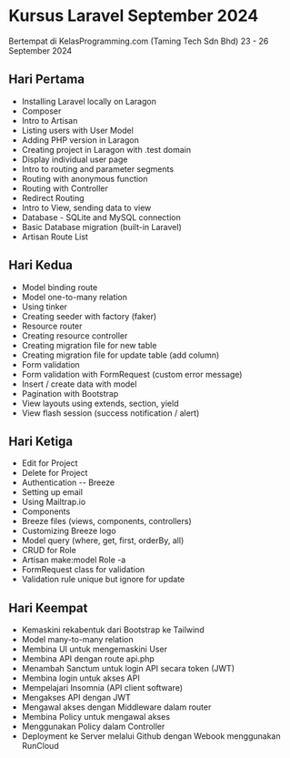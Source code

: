 # Kursus Laravel September 2024
Bertempat di KelasProgramming.com (Taming Tech Sdn Bhd)
23 - 26 September 2024

## Hari Pertama 

* Installing Laravel locally on Laragon 
* Composer
* Intro to Artisan
* Listing users with User Model
* Adding PHP version in Laragon 
* Creating project in Laragon with .test domain
* Display individual user page
* Intro to routing and parameter segments
* Routing with anonymous function
* Routing with Controller
* Redirect Routing 
* Intro to View, sending data to view
* Database - SQLite and MySQL connection
* Basic Database migration (built-in Laravel)
* Artisan Route List

## Hari Kedua 

* Model binding route
* Model one-to-many relation 
* Using tinker
* Creating seeder with factory (faker)
* Resource router
* Creating resource controller
* Creating migration file for new table
* Creating migration file for update table (add column) 
* Form validation
* Form validation with FormRequest (custom error message) 
* Insert / create data with model 
* Pagination with Bootstrap 
* View layouts using extends, section, yield 
* View flash session (success notification / alert)

## Hari Ketiga

* Edit for Project
* Delete for Project
* Authentication -- Breeze
* Setting up email
* Using Mailtrap.io 
* Components
* Breeze files (views, components, controllers)
* Customizing Breeze logo
* Model query (where, get, first, orderBy, all)
* CRUD for Role
* Artisan make:model Role -a
* FormRequest class for validation
* Validation rule unique but ignore for update 

## Hari Keempat

* Kemaskini rekabentuk dari Bootstrap ke Tailwind
* Model many-to-many relation
* Membina UI untuk mengemaskini User
* Membina API dengan route api.php 
* Menambah Sanctum untuk login API secara token (JWT)
* Membina login untuk akses API
* Mempelajari Insomnia (API client software)
* Mengakses API dengan JWT
* Mengawal akses dengan Middleware dalam router
* Membina Policy untuk mengawal akses
* Menggunakan Policy dalam Controller 
* Deployment ke Server melalui Github dengan Webook menggunakan RunCloud
